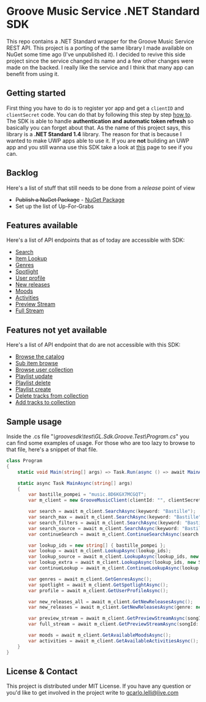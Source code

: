 # Groove Music Service .NET Standard SDK
This repo contains a .NET Standard wrapper for the Groove Music Service REST API.
This project is a porting of the same library I made available on NuGet some time ago (I've unpublished it).
I decided to revive this side project since the service changed its name and a few other changes were made on the backed.
I really like the service and I think that many app can benefit from using it.

## Getting started
First thing you have to do is to register yor app and get a `clientID` and `clientSecret` code.
You can do that by following this step by step [how to](https://docs.microsoft.com/en-us/groove/getting-started).
The SDK is able to handle **authentication and automatic token refresh** so basically you can forget about that.
As the name of this project says, this library is a **.NET Standard 1.4** library. 
The reason for that is because I wanted to make UWP apps able to use it.
If you are **not** building an UWP app and you still wanna use this SDK take a look at [this](https://github.com/dotnet/standard/blob/master/docs/versions.md) page to see if you can.

## Backlog
Here's a list of stuff that still needs to be done from a _release_ point of view
* ~~Publish a NuGet Package~~ - [NuGet Package](https://www.nuget.org/packages/GL.Sdk.Groove/)
* Set up the list of Up-For-Grabs

## Features available
Here's a list of API endpoints that as of today are accessible with SDK:
* [Search](https://docs.microsoft.com/en-us/groove/groove-service-rest-reference/uri-search-content)
* [Item Lookup](https://docs.microsoft.com/en-us/groove/groove-service-rest-reference/uri-content-lookup)
* [Genres](https://docs.microsoft.com/en-us/groove/groove-service-rest-reference/uri-get-genres)
* [Spotlight](https://docs.microsoft.com/en-us/groove/groove-service-rest-reference/uri-get-spotlight)
* [User profile](https://docs.microsoft.com/en-us/groove/groove-service-rest-reference/uri-access-user-profile)
* [New releases](https://docs.microsoft.com/en-us/groove/groove-service-rest-reference/uri-get-new-releases)
* [Moods](https://docs.microsoft.com/en-us/groove/groove-service-rest-reference/uri-get-moods)
* [Activities](https://docs.microsoft.com/en-us/groove/groove-service-rest-reference/uri-get-activities)
* [Preview Stream](https://docs.microsoft.com/en-us/groove/groove-service-rest-reference/uri-get-preview)
* [Full Stream](https://docs.microsoft.com/en-us/groove/groove-service-rest-reference/uri-get-stream)

## Features not yet available
Here's a list of API endpoint that do are not accessible with this SDK:
* [Browse the catalog](https://docs.microsoft.com/en-us/groove/groove-service-rest-reference/uri-browse-catalog)
* [Sub item browse](https://docs.microsoft.com/en-us/groove/groove-service-rest-reference/uri-browse-sub-items)
* [Browse user collection](https://docs.microsoft.com/en-us/groove/groove-service-rest-reference/uri-browse-user-collection-playlist)
* [Playlist update](https://docs.microsoft.com/en-us/groove/groove-service-rest-reference/uri-update-playlist)
* [Playlist delete](https://docs.microsoft.com/en-us/groove/groove-service-rest-reference/uri-delete-playlist)
* [Playlist create](https://docs.microsoft.com/en-us/groove/groove-service-rest-reference/uri-create-playlist)
* [Delete tracks from collection](https://docs.microsoft.com/en-us/groove/groove-service-rest-reference/uri-delete-track-collection)
* [Add tracks to collection](https://docs.microsoft.com/en-us/groove/groove-service-rest-reference/uri-add-track-collection)

## Sample usage
Inside the .cs file "_\groovesdk\test\GL.Sdk.Groove.Test\Program.cs_" you can find some examples of usage.
For those who are too lazy to browse to that file, here's a snippet of that file.

```csharp
class Program
{
    static void Main(string[] args) => Task.Run(async () => await MainAsync(args)).Wait();

    static async Task MainAsync(string[] args)
    {
        var bastille_pompei = "music.8D6KGX7MCGQT";
        var m_client = new GrooveMusicClient(clientId: "", clientSecret: "");

        var search = await m_client.SearchAsync(keyword: "Bastille");
        var search_max = await m_client.SearchAsync(keyword: "Bastille", maxResults: 10);
        var search_filters = await m_client.SearchAsync(keyword: "Bastille", maxResults: 15, filters: new FilterType[] { FilterType.Tracks });
        var search_source = await m_client.SearchAsync(keyword: "Bastille", maxResults: 25, filters: new FilterType[] { FilterType.Tracks }, source: new SearchSource[] { SearchSource.Catalog });
        var continueSearch = await m_client.ContinueSearchAsync(search.Tracks.ContinuationToken);

        var lookup_ids = new string[] { bastille_pompei };
        var lookup = await m_client.LookupAsync(lookup_ids);
        var lookup_source = await m_client.LookupAsync(lookup_ids, new SearchSource[] { SearchSource.Catalog });
        var lookup_extra = await m_client.LookupAsync(lookup_ids, new SearchSource[] { SearchSource.Catalog }, new ExtrasParameters[] { ExtrasParameters.Albums });
        var continueLookup = await m_client.ContinueLookupAsync(lookup.Tracks.ContinuationToken, lookup_ids);

        var genres = await m_client.GetGenresAsync();
        var spotlight = await m_client.GetSpotlightAsync();
        var profile = await m_client.GetUserProfileAsync();

        var new_releases_all = await m_client.GetNewReleasesAsync();
        var new_releases = await m_client.GetNewReleasesAsync(genre: new GenreModel("Rock"));

        var preview_stream = await m_client.GetPreviewStreamAsync(songId: bastille_pompei, streamType: PlaybackType.Preview);
        var full_stream = await m_client.GetPreviewStreamAsync(songId: bastille_pompei, streamType: PlaybackType.Stream);

        var moods = await m_client.GetAvailableMoodsAsync();
        var activities = await m_client.GetAvailableActivitiesAsync();
    }
}
```

## License & Contact
This project is distributed under MIT License.
If you have any question or you'd like to get involved in the project write to [gcarlo.lelli@live.com](mailto:gcarlo.lelli@live.com)